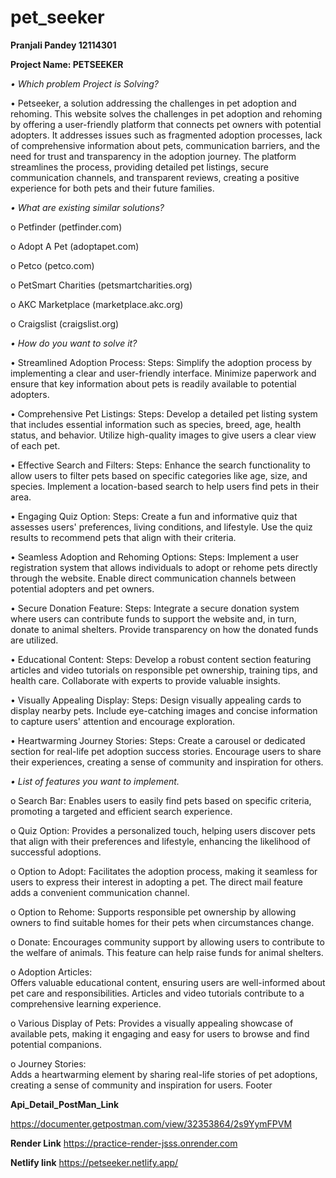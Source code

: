 # pet_seeker
**Pranjali Pandey 12114301**

**Project Name: PETSEEKER**


*•	Which problem Project is Solving?*

•	Petseeker, a solution addressing the challenges in pet adoption and rehoming. This website solves the challenges in pet adoption and rehoming by offering a user-friendly platform that connects pet owners with potential adopters. It addresses issues such as fragmented adoption processes, lack of comprehensive information about pets, communication barriers, and the need for trust and transparency in the adoption journey. The platform streamlines the process, providing detailed pet listings, secure communication channels, and transparent reviews, creating a positive experience for both pets and their future families.

*•	What are existing similar solutions?*

o	Petfinder (petfinder.com)

o	Adopt A Pet (adoptapet.com)

o	Petco (petco.com)

o	PetSmart Charities (petsmartcharities.org)

o	AKC Marketplace (marketplace.akc.org)

o	Craigslist (craigslist.org)

*•	How do you want to solve it?*

•	Streamlined Adoption Process:
Steps: Simplify the adoption process by implementing a clear and user-friendly interface. Minimize paperwork and ensure that key information about pets is readily available to potential adopters.

•	Comprehensive Pet Listings:
Steps: Develop a detailed pet listing system that includes essential information such as species, breed, age, health status, and behavior. Utilize high-quality images to give users a clear view of each pet.

•	Effective Search and Filters:
Steps: Enhance the search functionality to allow users to filter pets based on specific categories like age, size, and species. Implement a location-based search to help users find pets in their area.

•	Engaging Quiz Option:
Steps: Create a fun and informative quiz that assesses users' preferences, living conditions, and lifestyle. Use the quiz results to recommend pets that align with their criteria.

•	Seamless Adoption and Rehoming Options:
Steps: Implement a user registration system that allows individuals to adopt or rehome pets directly through the website. Enable direct communication channels between potential adopters and pet owners.

•	Secure Donation Feature:
Steps: Integrate a secure donation system where users can contribute funds to support the website and, in turn, donate to animal shelters. Provide transparency on how the donated funds are utilized.

•	Educational Content:
Steps: Develop a robust content section featuring articles and video tutorials on responsible pet ownership, training tips, and health care. Collaborate with experts to provide valuable insights.

•	Visually Appealing Display:
Steps: Design visually appealing cards to display nearby pets. Include eye-catching images and concise information to capture users' attention and encourage exploration.

•	Heartwarming Journey Stories:
Steps: Create a carousel or dedicated section for real-life pet adoption success stories. Encourage users to share their experiences, creating a sense of community and inspiration for others.

*•	List of features you want to implement.*

o	Search Bar:
Enables users to easily find pets based on specific criteria, promoting a targeted and efficient search experience.

o	Quiz Option:
Provides a personalized touch, helping users discover pets that align with their preferences and lifestyle, enhancing the likelihood of successful adoptions.

o	Option to Adopt:
Facilitates the adoption process, making it seamless for users to express their interest in adopting a pet. The direct mail feature adds a convenient communication channel.

o	Option to Rehome: 
Supports responsible pet ownership by allowing owners to find suitable homes for their pets when circumstances change.

o	Donate:
 Encourages community support by allowing users to contribute to the welfare of animals. This feature can help raise funds for animal shelters.

o	Adoption Articles:  
Offers valuable educational content, ensuring users are well-informed about pet care and responsibilities. Articles and video tutorials contribute to a comprehensive learning experience.

o	Various Display of Pets: 
 Provides a visually appealing showcase of available pets, making it engaging and easy for users to browse and find potential companions.

o	Journey Stories:    
Adds a heartwarming element by sharing real-life stories of pet adoptions, creating a sense of community and inspiration for users.
Footer


**Api_Detail_PostMan_Link**

https://documenter.getpostman.com/view/32353864/2s9YymFPVM


**Render Link**
https://practice-render-jsss.onrender.com

**Netlify link**
https://petseeker.netlify.app/


